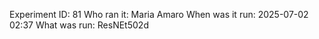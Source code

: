 Experiment ID: 81
Who ran it: Maria Amaro
When was it run: 2025-07-02 02:37
What was run: ResNEt502d
